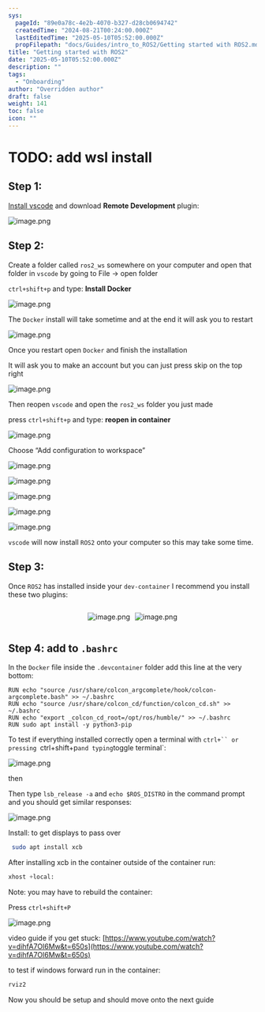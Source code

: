 ```yaml
---
sys:
  pageId: "89e0a78c-4e2b-4070-b327-d28cb0694742"
  createdTime: "2024-08-21T00:24:00.000Z"
  lastEditedTime: "2025-05-10T05:52:00.000Z"
  propFilepath: "docs/Guides/intro_to_ROS2/Getting started with ROS2.md"
title: "Getting started with ROS2"
date: "2025-05-10T05:52:00.000Z"
description: ""
tags:
  - "Onboarding"
author: "Overridden author"
draft: false
weight: 141
toc: false
icon: ""
---
```


# TODO: add wsl install

## Step 1:

[Install vscode](https://code.visualstudio.com/download) and download **Remote Development** plugin:

![image.png](https://prod-files-secure.s3.us-west-2.amazonaws.com/d518164a-d88e-44d1-a4ee-3adb3bd8bce0/efb52993-1881-4a40-b95e-6f020334f022/image.png?X-Amz-Algorithm=AWS4-HMAC-SHA256&X-Amz-Content-Sha256=UNSIGNED-PAYLOAD&X-Amz-Credential=ASIAZI2LB466QOCJONNR%2F20250627%2Fus-west-2%2Fs3%2Faws4_request&X-Amz-Date=20250627T034235Z&X-Amz-Expires=3600&X-Amz-Security-Token=IQoJb3JpZ2luX2VjEHQaCXVzLXdlc3QtMiJIMEYCIQCRyrzmdJfgAzjUiaAKC3TMiC8N8%2BRoHz1JUwMZUvMF8wIhAKyPJI20u0QJXE3HHxK06krT%2BQTW35CO7TZMxwmeldBPKv8DCG0QABoMNjM3NDIzMTgzODA1Igw%2BZ9KvlD1PB4e2pVEq3AMOXUyMviLE6ze980yDwQl%2BSo7AYFVcvTVeBXBoo46eTXNmGED7NcmPHEQ0LFHAkIneBwmyqiCY7NJ%2Fre%2FOOQVckDInV4dEPNEPHaCJA%2BjjQWbc%2FYNnKxXV4tabbRnCgatWcVZ07e7WfCPt9pE9w1kwvS4Z1Bsw5fc5D5dsH5CGksJwBBNSmWgaoxbZ%2FItx1%2FKVE4ZQJGmrhO1df%2BV33AQWnZBVgV4tZlxJrleuQdB16I8DNBQ8GyC%2Bm1L1iMBcMr6JoGryCe7VxH9NfnnwDCOsfN6pQqtQY6DbOz2r1YLdaNaF%2BSgnhF5oPil5Wf8oC6Po7KXj%2Ff90GFYXv7p0GqMuTlJ1XjyKjRuVe%2FYi%2Bxt7t9dpCT3FL5gmM8m3KlVEqOLuO8Mq8ykJ1MjDS5pPAWaczla06JCGVuX3AYGSM1y3jtqQxFylvqRCVti0XtxZTHSfMd14Hu6Bf6KI1geQOVSMNCNUow4YQbBiGUebM%2FkFVBUXSDji4aewQ77LdqNdYwIBk8TSGt5jjlItZwrym%2F34shGV9HFkpZG5uWjrFRM4C7AzOvVHEgt9g%2BRUFxAMxCgZlSKXvVrn8%2BqzXWMjpQKbjL3CnLWJknplRpNi%2B4BfKzM110ft1pnhYUN6ljDjn%2FjCBjqkARQykTopIMbFcQxsaz8uylzDtt%2BfJxrTe6aPYqd7jWPlc9EwPpnm1NWiPv2%2BftaQ%2BwxRLGrbCO%2BStik%2FUjzYDkxAm1TqFf5BDWljPlMdGQ8F2tYlvqPJvZWYLdaA7Dsvx0t%2BMDLCq1GwkS5KUevWxfp6wRbQl1uozKqucLEQ%2FnlA%2F%2BPIz0uu%2BLnCEBaeoIesX0Qd9wid8z1zWrcxsbnbjTvU6IvR&X-Amz-Signature=583f72b5841c782d60ec7cfde2fe35ef1c4603b58f4b5bce8f3fa7dafb8c128d&X-Amz-SignedHeaders=host&x-amz-checksum-mode=ENABLED&x-id=GetObject)

## Step 2:

Create a folder called `ros2_ws` somewhere on your computer and open that folder in `vscode` by going to File → open folder 

`ctrl+shift+p` and type: **Install Docker**

![image.png](https://prod-files-secure.s3.us-west-2.amazonaws.com/d518164a-d88e-44d1-a4ee-3adb3bd8bce0/2269dc0e-1cd5-47ff-bceb-c04ad9b2eab0/image.png?X-Amz-Algorithm=AWS4-HMAC-SHA256&X-Amz-Content-Sha256=UNSIGNED-PAYLOAD&X-Amz-Credential=ASIAZI2LB466QOCJONNR%2F20250627%2Fus-west-2%2Fs3%2Faws4_request&X-Amz-Date=20250627T034235Z&X-Amz-Expires=3600&X-Amz-Security-Token=IQoJb3JpZ2luX2VjEHQaCXVzLXdlc3QtMiJIMEYCIQCRyrzmdJfgAzjUiaAKC3TMiC8N8%2BRoHz1JUwMZUvMF8wIhAKyPJI20u0QJXE3HHxK06krT%2BQTW35CO7TZMxwmeldBPKv8DCG0QABoMNjM3NDIzMTgzODA1Igw%2BZ9KvlD1PB4e2pVEq3AMOXUyMviLE6ze980yDwQl%2BSo7AYFVcvTVeBXBoo46eTXNmGED7NcmPHEQ0LFHAkIneBwmyqiCY7NJ%2Fre%2FOOQVckDInV4dEPNEPHaCJA%2BjjQWbc%2FYNnKxXV4tabbRnCgatWcVZ07e7WfCPt9pE9w1kwvS4Z1Bsw5fc5D5dsH5CGksJwBBNSmWgaoxbZ%2FItx1%2FKVE4ZQJGmrhO1df%2BV33AQWnZBVgV4tZlxJrleuQdB16I8DNBQ8GyC%2Bm1L1iMBcMr6JoGryCe7VxH9NfnnwDCOsfN6pQqtQY6DbOz2r1YLdaNaF%2BSgnhF5oPil5Wf8oC6Po7KXj%2Ff90GFYXv7p0GqMuTlJ1XjyKjRuVe%2FYi%2Bxt7t9dpCT3FL5gmM8m3KlVEqOLuO8Mq8ykJ1MjDS5pPAWaczla06JCGVuX3AYGSM1y3jtqQxFylvqRCVti0XtxZTHSfMd14Hu6Bf6KI1geQOVSMNCNUow4YQbBiGUebM%2FkFVBUXSDji4aewQ77LdqNdYwIBk8TSGt5jjlItZwrym%2F34shGV9HFkpZG5uWjrFRM4C7AzOvVHEgt9g%2BRUFxAMxCgZlSKXvVrn8%2BqzXWMjpQKbjL3CnLWJknplRpNi%2B4BfKzM110ft1pnhYUN6ljDjn%2FjCBjqkARQykTopIMbFcQxsaz8uylzDtt%2BfJxrTe6aPYqd7jWPlc9EwPpnm1NWiPv2%2BftaQ%2BwxRLGrbCO%2BStik%2FUjzYDkxAm1TqFf5BDWljPlMdGQ8F2tYlvqPJvZWYLdaA7Dsvx0t%2BMDLCq1GwkS5KUevWxfp6wRbQl1uozKqucLEQ%2FnlA%2F%2BPIz0uu%2BLnCEBaeoIesX0Qd9wid8z1zWrcxsbnbjTvU6IvR&X-Amz-Signature=fc351e2ff0f55c757d18742bdc8adac037102fc904a7a38b8a94f04efacc0fac&X-Amz-SignedHeaders=host&x-amz-checksum-mode=ENABLED&x-id=GetObject)

The `Docker` install will take sometime and at the end it will ask you to restart

![image.png](https://prod-files-secure.s3.us-west-2.amazonaws.com/d518164a-d88e-44d1-a4ee-3adb3bd8bce0/ed233f78-be33-4b1f-b89c-9c346c0e961e/image.png?X-Amz-Algorithm=AWS4-HMAC-SHA256&X-Amz-Content-Sha256=UNSIGNED-PAYLOAD&X-Amz-Credential=ASIAZI2LB466QOCJONNR%2F20250627%2Fus-west-2%2Fs3%2Faws4_request&X-Amz-Date=20250627T034235Z&X-Amz-Expires=3600&X-Amz-Security-Token=IQoJb3JpZ2luX2VjEHQaCXVzLXdlc3QtMiJIMEYCIQCRyrzmdJfgAzjUiaAKC3TMiC8N8%2BRoHz1JUwMZUvMF8wIhAKyPJI20u0QJXE3HHxK06krT%2BQTW35CO7TZMxwmeldBPKv8DCG0QABoMNjM3NDIzMTgzODA1Igw%2BZ9KvlD1PB4e2pVEq3AMOXUyMviLE6ze980yDwQl%2BSo7AYFVcvTVeBXBoo46eTXNmGED7NcmPHEQ0LFHAkIneBwmyqiCY7NJ%2Fre%2FOOQVckDInV4dEPNEPHaCJA%2BjjQWbc%2FYNnKxXV4tabbRnCgatWcVZ07e7WfCPt9pE9w1kwvS4Z1Bsw5fc5D5dsH5CGksJwBBNSmWgaoxbZ%2FItx1%2FKVE4ZQJGmrhO1df%2BV33AQWnZBVgV4tZlxJrleuQdB16I8DNBQ8GyC%2Bm1L1iMBcMr6JoGryCe7VxH9NfnnwDCOsfN6pQqtQY6DbOz2r1YLdaNaF%2BSgnhF5oPil5Wf8oC6Po7KXj%2Ff90GFYXv7p0GqMuTlJ1XjyKjRuVe%2FYi%2Bxt7t9dpCT3FL5gmM8m3KlVEqOLuO8Mq8ykJ1MjDS5pPAWaczla06JCGVuX3AYGSM1y3jtqQxFylvqRCVti0XtxZTHSfMd14Hu6Bf6KI1geQOVSMNCNUow4YQbBiGUebM%2FkFVBUXSDji4aewQ77LdqNdYwIBk8TSGt5jjlItZwrym%2F34shGV9HFkpZG5uWjrFRM4C7AzOvVHEgt9g%2BRUFxAMxCgZlSKXvVrn8%2BqzXWMjpQKbjL3CnLWJknplRpNi%2B4BfKzM110ft1pnhYUN6ljDjn%2FjCBjqkARQykTopIMbFcQxsaz8uylzDtt%2BfJxrTe6aPYqd7jWPlc9EwPpnm1NWiPv2%2BftaQ%2BwxRLGrbCO%2BStik%2FUjzYDkxAm1TqFf5BDWljPlMdGQ8F2tYlvqPJvZWYLdaA7Dsvx0t%2BMDLCq1GwkS5KUevWxfp6wRbQl1uozKqucLEQ%2FnlA%2F%2BPIz0uu%2BLnCEBaeoIesX0Qd9wid8z1zWrcxsbnbjTvU6IvR&X-Amz-Signature=87d4494325be3d68c680e966419d1b8998c429cad8f1c4629817d6192e69ff98&X-Amz-SignedHeaders=host&x-amz-checksum-mode=ENABLED&x-id=GetObject)

Once you restart open `Docker` and finish the installation

It will ask you to make an account but you can just press skip on the top right

![image.png](https://prod-files-secure.s3.us-west-2.amazonaws.com/d518164a-d88e-44d1-a4ee-3adb3bd8bce0/21010ad9-1659-4fd9-9f59-9932a09b2a3d/image.png?X-Amz-Algorithm=AWS4-HMAC-SHA256&X-Amz-Content-Sha256=UNSIGNED-PAYLOAD&X-Amz-Credential=ASIAZI2LB466QOCJONNR%2F20250627%2Fus-west-2%2Fs3%2Faws4_request&X-Amz-Date=20250627T034235Z&X-Amz-Expires=3600&X-Amz-Security-Token=IQoJb3JpZ2luX2VjEHQaCXVzLXdlc3QtMiJIMEYCIQCRyrzmdJfgAzjUiaAKC3TMiC8N8%2BRoHz1JUwMZUvMF8wIhAKyPJI20u0QJXE3HHxK06krT%2BQTW35CO7TZMxwmeldBPKv8DCG0QABoMNjM3NDIzMTgzODA1Igw%2BZ9KvlD1PB4e2pVEq3AMOXUyMviLE6ze980yDwQl%2BSo7AYFVcvTVeBXBoo46eTXNmGED7NcmPHEQ0LFHAkIneBwmyqiCY7NJ%2Fre%2FOOQVckDInV4dEPNEPHaCJA%2BjjQWbc%2FYNnKxXV4tabbRnCgatWcVZ07e7WfCPt9pE9w1kwvS4Z1Bsw5fc5D5dsH5CGksJwBBNSmWgaoxbZ%2FItx1%2FKVE4ZQJGmrhO1df%2BV33AQWnZBVgV4tZlxJrleuQdB16I8DNBQ8GyC%2Bm1L1iMBcMr6JoGryCe7VxH9NfnnwDCOsfN6pQqtQY6DbOz2r1YLdaNaF%2BSgnhF5oPil5Wf8oC6Po7KXj%2Ff90GFYXv7p0GqMuTlJ1XjyKjRuVe%2FYi%2Bxt7t9dpCT3FL5gmM8m3KlVEqOLuO8Mq8ykJ1MjDS5pPAWaczla06JCGVuX3AYGSM1y3jtqQxFylvqRCVti0XtxZTHSfMd14Hu6Bf6KI1geQOVSMNCNUow4YQbBiGUebM%2FkFVBUXSDji4aewQ77LdqNdYwIBk8TSGt5jjlItZwrym%2F34shGV9HFkpZG5uWjrFRM4C7AzOvVHEgt9g%2BRUFxAMxCgZlSKXvVrn8%2BqzXWMjpQKbjL3CnLWJknplRpNi%2B4BfKzM110ft1pnhYUN6ljDjn%2FjCBjqkARQykTopIMbFcQxsaz8uylzDtt%2BfJxrTe6aPYqd7jWPlc9EwPpnm1NWiPv2%2BftaQ%2BwxRLGrbCO%2BStik%2FUjzYDkxAm1TqFf5BDWljPlMdGQ8F2tYlvqPJvZWYLdaA7Dsvx0t%2BMDLCq1GwkS5KUevWxfp6wRbQl1uozKqucLEQ%2FnlA%2F%2BPIz0uu%2BLnCEBaeoIesX0Qd9wid8z1zWrcxsbnbjTvU6IvR&X-Amz-Signature=fd0f95393eb62d7b406358c37184b14af25f21a71fe8bc00642a5efac9b848d9&X-Amz-SignedHeaders=host&x-amz-checksum-mode=ENABLED&x-id=GetObject)

Then reopen `vscode` and open the `ros2_ws` folder you just made

press `ctrl+shift+p` and type: **reopen in container**

![image.png](https://prod-files-secure.s3.us-west-2.amazonaws.com/d518164a-d88e-44d1-a4ee-3adb3bd8bce0/4e93b8c2-41ad-488c-8095-c74205196118/image.png?X-Amz-Algorithm=AWS4-HMAC-SHA256&X-Amz-Content-Sha256=UNSIGNED-PAYLOAD&X-Amz-Credential=ASIAZI2LB466QOCJONNR%2F20250627%2Fus-west-2%2Fs3%2Faws4_request&X-Amz-Date=20250627T034235Z&X-Amz-Expires=3600&X-Amz-Security-Token=IQoJb3JpZ2luX2VjEHQaCXVzLXdlc3QtMiJIMEYCIQCRyrzmdJfgAzjUiaAKC3TMiC8N8%2BRoHz1JUwMZUvMF8wIhAKyPJI20u0QJXE3HHxK06krT%2BQTW35CO7TZMxwmeldBPKv8DCG0QABoMNjM3NDIzMTgzODA1Igw%2BZ9KvlD1PB4e2pVEq3AMOXUyMviLE6ze980yDwQl%2BSo7AYFVcvTVeBXBoo46eTXNmGED7NcmPHEQ0LFHAkIneBwmyqiCY7NJ%2Fre%2FOOQVckDInV4dEPNEPHaCJA%2BjjQWbc%2FYNnKxXV4tabbRnCgatWcVZ07e7WfCPt9pE9w1kwvS4Z1Bsw5fc5D5dsH5CGksJwBBNSmWgaoxbZ%2FItx1%2FKVE4ZQJGmrhO1df%2BV33AQWnZBVgV4tZlxJrleuQdB16I8DNBQ8GyC%2Bm1L1iMBcMr6JoGryCe7VxH9NfnnwDCOsfN6pQqtQY6DbOz2r1YLdaNaF%2BSgnhF5oPil5Wf8oC6Po7KXj%2Ff90GFYXv7p0GqMuTlJ1XjyKjRuVe%2FYi%2Bxt7t9dpCT3FL5gmM8m3KlVEqOLuO8Mq8ykJ1MjDS5pPAWaczla06JCGVuX3AYGSM1y3jtqQxFylvqRCVti0XtxZTHSfMd14Hu6Bf6KI1geQOVSMNCNUow4YQbBiGUebM%2FkFVBUXSDji4aewQ77LdqNdYwIBk8TSGt5jjlItZwrym%2F34shGV9HFkpZG5uWjrFRM4C7AzOvVHEgt9g%2BRUFxAMxCgZlSKXvVrn8%2BqzXWMjpQKbjL3CnLWJknplRpNi%2B4BfKzM110ft1pnhYUN6ljDjn%2FjCBjqkARQykTopIMbFcQxsaz8uylzDtt%2BfJxrTe6aPYqd7jWPlc9EwPpnm1NWiPv2%2BftaQ%2BwxRLGrbCO%2BStik%2FUjzYDkxAm1TqFf5BDWljPlMdGQ8F2tYlvqPJvZWYLdaA7Dsvx0t%2BMDLCq1GwkS5KUevWxfp6wRbQl1uozKqucLEQ%2FnlA%2F%2BPIz0uu%2BLnCEBaeoIesX0Qd9wid8z1zWrcxsbnbjTvU6IvR&X-Amz-Signature=277918413cfdb43a4c6940c683319bef91f6043badff4597bc0282e12628bc8f&X-Amz-SignedHeaders=host&x-amz-checksum-mode=ENABLED&x-id=GetObject)

Choose “Add configuration to workspace”

![image.png](https://prod-files-secure.s3.us-west-2.amazonaws.com/d518164a-d88e-44d1-a4ee-3adb3bd8bce0/9560b282-5060-4989-ba37-97e7b2c22476/image.png?X-Amz-Algorithm=AWS4-HMAC-SHA256&X-Amz-Content-Sha256=UNSIGNED-PAYLOAD&X-Amz-Credential=ASIAZI2LB466QOCJONNR%2F20250627%2Fus-west-2%2Fs3%2Faws4_request&X-Amz-Date=20250627T034235Z&X-Amz-Expires=3600&X-Amz-Security-Token=IQoJb3JpZ2luX2VjEHQaCXVzLXdlc3QtMiJIMEYCIQCRyrzmdJfgAzjUiaAKC3TMiC8N8%2BRoHz1JUwMZUvMF8wIhAKyPJI20u0QJXE3HHxK06krT%2BQTW35CO7TZMxwmeldBPKv8DCG0QABoMNjM3NDIzMTgzODA1Igw%2BZ9KvlD1PB4e2pVEq3AMOXUyMviLE6ze980yDwQl%2BSo7AYFVcvTVeBXBoo46eTXNmGED7NcmPHEQ0LFHAkIneBwmyqiCY7NJ%2Fre%2FOOQVckDInV4dEPNEPHaCJA%2BjjQWbc%2FYNnKxXV4tabbRnCgatWcVZ07e7WfCPt9pE9w1kwvS4Z1Bsw5fc5D5dsH5CGksJwBBNSmWgaoxbZ%2FItx1%2FKVE4ZQJGmrhO1df%2BV33AQWnZBVgV4tZlxJrleuQdB16I8DNBQ8GyC%2Bm1L1iMBcMr6JoGryCe7VxH9NfnnwDCOsfN6pQqtQY6DbOz2r1YLdaNaF%2BSgnhF5oPil5Wf8oC6Po7KXj%2Ff90GFYXv7p0GqMuTlJ1XjyKjRuVe%2FYi%2Bxt7t9dpCT3FL5gmM8m3KlVEqOLuO8Mq8ykJ1MjDS5pPAWaczla06JCGVuX3AYGSM1y3jtqQxFylvqRCVti0XtxZTHSfMd14Hu6Bf6KI1geQOVSMNCNUow4YQbBiGUebM%2FkFVBUXSDji4aewQ77LdqNdYwIBk8TSGt5jjlItZwrym%2F34shGV9HFkpZG5uWjrFRM4C7AzOvVHEgt9g%2BRUFxAMxCgZlSKXvVrn8%2BqzXWMjpQKbjL3CnLWJknplRpNi%2B4BfKzM110ft1pnhYUN6ljDjn%2FjCBjqkARQykTopIMbFcQxsaz8uylzDtt%2BfJxrTe6aPYqd7jWPlc9EwPpnm1NWiPv2%2BftaQ%2BwxRLGrbCO%2BStik%2FUjzYDkxAm1TqFf5BDWljPlMdGQ8F2tYlvqPJvZWYLdaA7Dsvx0t%2BMDLCq1GwkS5KUevWxfp6wRbQl1uozKqucLEQ%2FnlA%2F%2BPIz0uu%2BLnCEBaeoIesX0Qd9wid8z1zWrcxsbnbjTvU6IvR&X-Amz-Signature=bd677e23779c7f43544ad608bba14f9c564b509c79c03f1f3d9aeeb03c2f274e&X-Amz-SignedHeaders=host&x-amz-checksum-mode=ENABLED&x-id=GetObject)

![image.png](https://prod-files-secure.s3.us-west-2.amazonaws.com/d518164a-d88e-44d1-a4ee-3adb3bd8bce0/2ee63f81-886b-48e8-a553-dc6e5eac99e4/image.png?X-Amz-Algorithm=AWS4-HMAC-SHA256&X-Amz-Content-Sha256=UNSIGNED-PAYLOAD&X-Amz-Credential=ASIAZI2LB466QOCJONNR%2F20250627%2Fus-west-2%2Fs3%2Faws4_request&X-Amz-Date=20250627T034235Z&X-Amz-Expires=3600&X-Amz-Security-Token=IQoJb3JpZ2luX2VjEHQaCXVzLXdlc3QtMiJIMEYCIQCRyrzmdJfgAzjUiaAKC3TMiC8N8%2BRoHz1JUwMZUvMF8wIhAKyPJI20u0QJXE3HHxK06krT%2BQTW35CO7TZMxwmeldBPKv8DCG0QABoMNjM3NDIzMTgzODA1Igw%2BZ9KvlD1PB4e2pVEq3AMOXUyMviLE6ze980yDwQl%2BSo7AYFVcvTVeBXBoo46eTXNmGED7NcmPHEQ0LFHAkIneBwmyqiCY7NJ%2Fre%2FOOQVckDInV4dEPNEPHaCJA%2BjjQWbc%2FYNnKxXV4tabbRnCgatWcVZ07e7WfCPt9pE9w1kwvS4Z1Bsw5fc5D5dsH5CGksJwBBNSmWgaoxbZ%2FItx1%2FKVE4ZQJGmrhO1df%2BV33AQWnZBVgV4tZlxJrleuQdB16I8DNBQ8GyC%2Bm1L1iMBcMr6JoGryCe7VxH9NfnnwDCOsfN6pQqtQY6DbOz2r1YLdaNaF%2BSgnhF5oPil5Wf8oC6Po7KXj%2Ff90GFYXv7p0GqMuTlJ1XjyKjRuVe%2FYi%2Bxt7t9dpCT3FL5gmM8m3KlVEqOLuO8Mq8ykJ1MjDS5pPAWaczla06JCGVuX3AYGSM1y3jtqQxFylvqRCVti0XtxZTHSfMd14Hu6Bf6KI1geQOVSMNCNUow4YQbBiGUebM%2FkFVBUXSDji4aewQ77LdqNdYwIBk8TSGt5jjlItZwrym%2F34shGV9HFkpZG5uWjrFRM4C7AzOvVHEgt9g%2BRUFxAMxCgZlSKXvVrn8%2BqzXWMjpQKbjL3CnLWJknplRpNi%2B4BfKzM110ft1pnhYUN6ljDjn%2FjCBjqkARQykTopIMbFcQxsaz8uylzDtt%2BfJxrTe6aPYqd7jWPlc9EwPpnm1NWiPv2%2BftaQ%2BwxRLGrbCO%2BStik%2FUjzYDkxAm1TqFf5BDWljPlMdGQ8F2tYlvqPJvZWYLdaA7Dsvx0t%2BMDLCq1GwkS5KUevWxfp6wRbQl1uozKqucLEQ%2FnlA%2F%2BPIz0uu%2BLnCEBaeoIesX0Qd9wid8z1zWrcxsbnbjTvU6IvR&X-Amz-Signature=8b3d1129dd33da85da5e5712af14ab882f6b3407d8ebfa97cdcc9c9f580f065d&X-Amz-SignedHeaders=host&x-amz-checksum-mode=ENABLED&x-id=GetObject)

![image.png](https://prod-files-secure.s3.us-west-2.amazonaws.com/d518164a-d88e-44d1-a4ee-3adb3bd8bce0/ae1580b2-b048-407e-aed9-b584224a7a04/image.png?X-Amz-Algorithm=AWS4-HMAC-SHA256&X-Amz-Content-Sha256=UNSIGNED-PAYLOAD&X-Amz-Credential=ASIAZI2LB466QOCJONNR%2F20250627%2Fus-west-2%2Fs3%2Faws4_request&X-Amz-Date=20250627T034235Z&X-Amz-Expires=3600&X-Amz-Security-Token=IQoJb3JpZ2luX2VjEHQaCXVzLXdlc3QtMiJIMEYCIQCRyrzmdJfgAzjUiaAKC3TMiC8N8%2BRoHz1JUwMZUvMF8wIhAKyPJI20u0QJXE3HHxK06krT%2BQTW35CO7TZMxwmeldBPKv8DCG0QABoMNjM3NDIzMTgzODA1Igw%2BZ9KvlD1PB4e2pVEq3AMOXUyMviLE6ze980yDwQl%2BSo7AYFVcvTVeBXBoo46eTXNmGED7NcmPHEQ0LFHAkIneBwmyqiCY7NJ%2Fre%2FOOQVckDInV4dEPNEPHaCJA%2BjjQWbc%2FYNnKxXV4tabbRnCgatWcVZ07e7WfCPt9pE9w1kwvS4Z1Bsw5fc5D5dsH5CGksJwBBNSmWgaoxbZ%2FItx1%2FKVE4ZQJGmrhO1df%2BV33AQWnZBVgV4tZlxJrleuQdB16I8DNBQ8GyC%2Bm1L1iMBcMr6JoGryCe7VxH9NfnnwDCOsfN6pQqtQY6DbOz2r1YLdaNaF%2BSgnhF5oPil5Wf8oC6Po7KXj%2Ff90GFYXv7p0GqMuTlJ1XjyKjRuVe%2FYi%2Bxt7t9dpCT3FL5gmM8m3KlVEqOLuO8Mq8ykJ1MjDS5pPAWaczla06JCGVuX3AYGSM1y3jtqQxFylvqRCVti0XtxZTHSfMd14Hu6Bf6KI1geQOVSMNCNUow4YQbBiGUebM%2FkFVBUXSDji4aewQ77LdqNdYwIBk8TSGt5jjlItZwrym%2F34shGV9HFkpZG5uWjrFRM4C7AzOvVHEgt9g%2BRUFxAMxCgZlSKXvVrn8%2BqzXWMjpQKbjL3CnLWJknplRpNi%2B4BfKzM110ft1pnhYUN6ljDjn%2FjCBjqkARQykTopIMbFcQxsaz8uylzDtt%2BfJxrTe6aPYqd7jWPlc9EwPpnm1NWiPv2%2BftaQ%2BwxRLGrbCO%2BStik%2FUjzYDkxAm1TqFf5BDWljPlMdGQ8F2tYlvqPJvZWYLdaA7Dsvx0t%2BMDLCq1GwkS5KUevWxfp6wRbQl1uozKqucLEQ%2FnlA%2F%2BPIz0uu%2BLnCEBaeoIesX0Qd9wid8z1zWrcxsbnbjTvU6IvR&X-Amz-Signature=ad93d1b862b0b267c2a1eaeb1185a6189400aad92cce8659a86be3945b0ea3a6&X-Amz-SignedHeaders=host&x-amz-checksum-mode=ENABLED&x-id=GetObject)

![image.png](https://prod-files-secure.s3.us-west-2.amazonaws.com/d518164a-d88e-44d1-a4ee-3adb3bd8bce0/53255b28-f75e-430f-b9e3-c0ac8577e42b/image.png?X-Amz-Algorithm=AWS4-HMAC-SHA256&X-Amz-Content-Sha256=UNSIGNED-PAYLOAD&X-Amz-Credential=ASIAZI2LB466QOCJONNR%2F20250627%2Fus-west-2%2Fs3%2Faws4_request&X-Amz-Date=20250627T034235Z&X-Amz-Expires=3600&X-Amz-Security-Token=IQoJb3JpZ2luX2VjEHQaCXVzLXdlc3QtMiJIMEYCIQCRyrzmdJfgAzjUiaAKC3TMiC8N8%2BRoHz1JUwMZUvMF8wIhAKyPJI20u0QJXE3HHxK06krT%2BQTW35CO7TZMxwmeldBPKv8DCG0QABoMNjM3NDIzMTgzODA1Igw%2BZ9KvlD1PB4e2pVEq3AMOXUyMviLE6ze980yDwQl%2BSo7AYFVcvTVeBXBoo46eTXNmGED7NcmPHEQ0LFHAkIneBwmyqiCY7NJ%2Fre%2FOOQVckDInV4dEPNEPHaCJA%2BjjQWbc%2FYNnKxXV4tabbRnCgatWcVZ07e7WfCPt9pE9w1kwvS4Z1Bsw5fc5D5dsH5CGksJwBBNSmWgaoxbZ%2FItx1%2FKVE4ZQJGmrhO1df%2BV33AQWnZBVgV4tZlxJrleuQdB16I8DNBQ8GyC%2Bm1L1iMBcMr6JoGryCe7VxH9NfnnwDCOsfN6pQqtQY6DbOz2r1YLdaNaF%2BSgnhF5oPil5Wf8oC6Po7KXj%2Ff90GFYXv7p0GqMuTlJ1XjyKjRuVe%2FYi%2Bxt7t9dpCT3FL5gmM8m3KlVEqOLuO8Mq8ykJ1MjDS5pPAWaczla06JCGVuX3AYGSM1y3jtqQxFylvqRCVti0XtxZTHSfMd14Hu6Bf6KI1geQOVSMNCNUow4YQbBiGUebM%2FkFVBUXSDji4aewQ77LdqNdYwIBk8TSGt5jjlItZwrym%2F34shGV9HFkpZG5uWjrFRM4C7AzOvVHEgt9g%2BRUFxAMxCgZlSKXvVrn8%2BqzXWMjpQKbjL3CnLWJknplRpNi%2B4BfKzM110ft1pnhYUN6ljDjn%2FjCBjqkARQykTopIMbFcQxsaz8uylzDtt%2BfJxrTe6aPYqd7jWPlc9EwPpnm1NWiPv2%2BftaQ%2BwxRLGrbCO%2BStik%2FUjzYDkxAm1TqFf5BDWljPlMdGQ8F2tYlvqPJvZWYLdaA7Dsvx0t%2BMDLCq1GwkS5KUevWxfp6wRbQl1uozKqucLEQ%2FnlA%2F%2BPIz0uu%2BLnCEBaeoIesX0Qd9wid8z1zWrcxsbnbjTvU6IvR&X-Amz-Signature=76ede6626a36dad36df2025017b33fbc1521728206a20bb866edc70fb1ec7790&X-Amz-SignedHeaders=host&x-amz-checksum-mode=ENABLED&x-id=GetObject)

![image.png](https://prod-files-secure.s3.us-west-2.amazonaws.com/d518164a-d88e-44d1-a4ee-3adb3bd8bce0/7c562767-5af9-4ffb-97d1-327bcdf4ee00/image.png?X-Amz-Algorithm=AWS4-HMAC-SHA256&X-Amz-Content-Sha256=UNSIGNED-PAYLOAD&X-Amz-Credential=ASIAZI2LB466QOCJONNR%2F20250627%2Fus-west-2%2Fs3%2Faws4_request&X-Amz-Date=20250627T034235Z&X-Amz-Expires=3600&X-Amz-Security-Token=IQoJb3JpZ2luX2VjEHQaCXVzLXdlc3QtMiJIMEYCIQCRyrzmdJfgAzjUiaAKC3TMiC8N8%2BRoHz1JUwMZUvMF8wIhAKyPJI20u0QJXE3HHxK06krT%2BQTW35CO7TZMxwmeldBPKv8DCG0QABoMNjM3NDIzMTgzODA1Igw%2BZ9KvlD1PB4e2pVEq3AMOXUyMviLE6ze980yDwQl%2BSo7AYFVcvTVeBXBoo46eTXNmGED7NcmPHEQ0LFHAkIneBwmyqiCY7NJ%2Fre%2FOOQVckDInV4dEPNEPHaCJA%2BjjQWbc%2FYNnKxXV4tabbRnCgatWcVZ07e7WfCPt9pE9w1kwvS4Z1Bsw5fc5D5dsH5CGksJwBBNSmWgaoxbZ%2FItx1%2FKVE4ZQJGmrhO1df%2BV33AQWnZBVgV4tZlxJrleuQdB16I8DNBQ8GyC%2Bm1L1iMBcMr6JoGryCe7VxH9NfnnwDCOsfN6pQqtQY6DbOz2r1YLdaNaF%2BSgnhF5oPil5Wf8oC6Po7KXj%2Ff90GFYXv7p0GqMuTlJ1XjyKjRuVe%2FYi%2Bxt7t9dpCT3FL5gmM8m3KlVEqOLuO8Mq8ykJ1MjDS5pPAWaczla06JCGVuX3AYGSM1y3jtqQxFylvqRCVti0XtxZTHSfMd14Hu6Bf6KI1geQOVSMNCNUow4YQbBiGUebM%2FkFVBUXSDji4aewQ77LdqNdYwIBk8TSGt5jjlItZwrym%2F34shGV9HFkpZG5uWjrFRM4C7AzOvVHEgt9g%2BRUFxAMxCgZlSKXvVrn8%2BqzXWMjpQKbjL3CnLWJknplRpNi%2B4BfKzM110ft1pnhYUN6ljDjn%2FjCBjqkARQykTopIMbFcQxsaz8uylzDtt%2BfJxrTe6aPYqd7jWPlc9EwPpnm1NWiPv2%2BftaQ%2BwxRLGrbCO%2BStik%2FUjzYDkxAm1TqFf5BDWljPlMdGQ8F2tYlvqPJvZWYLdaA7Dsvx0t%2BMDLCq1GwkS5KUevWxfp6wRbQl1uozKqucLEQ%2FnlA%2F%2BPIz0uu%2BLnCEBaeoIesX0Qd9wid8z1zWrcxsbnbjTvU6IvR&X-Amz-Signature=0e7af839964d50561214256989ab28425b97ab2a2da8d59fe991c4760de5755e&X-Amz-SignedHeaders=host&x-amz-checksum-mode=ENABLED&x-id=GetObject)

`vscode` will now install `ROS2` onto your computer so this may take some time.

## Step 3:

Once `ROS2` has installed inside your `dev-container` I recommend you install these two plugins:

<div style="display: flex;flex-direction: row; column-gap:10px; max-width: 630px;justify-content: center;">
<div>

![image.png](https://prod-files-secure.s3.us-west-2.amazonaws.com/d518164a-d88e-44d1-a4ee-3adb3bd8bce0/3fc3d550-5a54-4ba1-ba6b-faa01cdb7369/image.png?X-Amz-Algorithm=AWS4-HMAC-SHA256&X-Amz-Content-Sha256=UNSIGNED-PAYLOAD&X-Amz-Credential=ASIAZI2LB466SDSTDGUV%2F20250627%2Fus-west-2%2Fs3%2Faws4_request&X-Amz-Date=20250627T034237Z&X-Amz-Expires=3600&X-Amz-Security-Token=IQoJb3JpZ2luX2VjEHQaCXVzLXdlc3QtMiJGMEQCIF3tI0oVh4Cy3%2FISA7XHSbzs4rzVu6gZgZYhrUBej9UaAiB61qMjvB7eiZXlZecJwJbU3ONTbtoaEo9mjBGozjXEiSr%2FAwhtEAAaDDYzNzQyMzE4MzgwNSIMbFSNWFlI3BALqZGyKtwDY28U%2Byi7oF%2FToTjvvT3MdKQcmSI1h%2FXxehbmNrSJ1J3mWWE%2BgwVcQ3IUY%2FaHPMns6HfkCtLREBA9b1zXrBfDNCnxTeAN7IkkrUH7gqoxl230Z3rXQlU%2FrJMLw5ru4J%2B8Re%2BE1aiIo9zJH%2FQ2jIRSadB8%2B4LuCJSxKBCMa53usR1Jti0iEQRpUQV%2F3vtHRtWh0%2FJqUiKc5DiD6kcXw3%2BmHcA%2BfHYF7rcId%2BEkElTRbexTERnoNuRHLNtdXHsJyUE1H03o2yVfvk3TLSgV86CLzkdH3cadm1JpIY9hRJtxJ3YsGm5eq8YHgs04Bpk2tfj1qvpPDcT5tEccxVdidRmLsU8V6PSGcBqYTbkumnMvU7b84b39%2FY9%2BXnfKdbcvONktC89IwT0kek%2F9QzMKB%2BpKvnB3ZkP8kpb0tiBFvrjD6Mld%2B9YTf%2Bl6Tjnb6mnD5%2FbZ5jUGIPnzdb6vQ67ZNDrtPyIF9Grqy77%2B6pSQ%2B8a8gxU5MIu4KIZpdfcvhPJvWYf6wsse4IShgwAWDrpx6Tdk95TfnTJf7a9NPJ569od6xZuxQsmoWi6Bo%2BegvbEsLPSi5USvIK6sXiKNK8jF7sBu7Sho9v39uhqqh9svhnGrLyOdOB2uCGpj0OJrTDowup%2F4wgY6pgHBoj5dNBktnsourpX%2Fuk2Ob72gRxcXUMG5a6tpr79HAPqG0Nb%2BqT5Vd2%2BlPeXLsDttm8S6KJWYnPVTVWag4aheGqDiFoaH5ykKr%2Ftuh06XTz0ox0jqRLm7CP09jglOINd%2B44g%2FPC1MsNpwVarkbNDADuzIDaHtmT0ERZxI%2FCXOBINFOIBZGENqN8%2FIXGkUYHKbN%2FgsMA5s8pHm5FoYbZPWwkB0036s&X-Amz-Signature=7493144e901f3d754ce57defcb5206cb724a709045238bbb3906ea996468a6ff&X-Amz-SignedHeaders=host&x-amz-checksum-mode=ENABLED&x-id=GetObject)

</div>
<div>

![image.png](https://prod-files-secure.s3.us-west-2.amazonaws.com/d518164a-d88e-44d1-a4ee-3adb3bd8bce0/d994cc66-13c2-4093-a5a3-f84cf4601a82/image.png?X-Amz-Algorithm=AWS4-HMAC-SHA256&X-Amz-Content-Sha256=UNSIGNED-PAYLOAD&X-Amz-Credential=ASIAZI2LB466TP36ZJO2%2F20250627%2Fus-west-2%2Fs3%2Faws4_request&X-Amz-Date=20250627T034237Z&X-Amz-Expires=3600&X-Amz-Security-Token=IQoJb3JpZ2luX2VjEHQaCXVzLXdlc3QtMiJHMEUCIBGKUFL5j%2FzDWep5%2Bq%2FAoSkWH8AfzOtZX7OiRA%2BemUZHAiEAi6rBniOdsH3pGOq7egV5ZRm%2BCs5L8rqCth3vFITo%2FdMq%2FwMIbRAAGgw2Mzc0MjMxODM4MDUiDCe1fx0dmUQbfnseMircA4xkHBy2Vu%2BltV6Us66ApQiLYbpFieQNdLjgd3Ki9UK5YSvUPmnnHs0oTWTUenZSflx%2BgGh16aDP6uaaT3EjcdpfqUmR7PHqHCI5TjXy%2BsT4m7koJo6TOCUoN3OozceFoT1uHD9earlv0WkroGEo%2Bl9VyZ4lBSOJvpRmVHSxwtjQULVR3kEt9R5u5ahEAqsgQXDv1mkHWcDp5EaYsdwjvxWroJ9Xz7xAmqNbVFJTDKdoMQFzKGMPqrcu7CQ1XxOLlTKHFNFEvay0khEpA8O5uRt4GtTD4Y9oLdBpyHTRQa0fZTTXWovcynzpdU2eRZkUupLkwNzbnDu5XBlGhiYvf0z1odza8JJ7%2BOlWZlW%2F6bvVbm8W%2FNNK%2FmFIElHZRRYJBZ2N0DomqPScIpJkAEbMDxYXKy5nx4T82nIkhBNa9a%2BhQgEDGfYMIwxu9zgx1%2BB9XFG9tYAQEudwH8x3%2FQCMUGdf240yIrPyUvyjw9zXwQzdyMr%2BvvaN1uxU8%2FeCxDml8XpqzaKqn2BGziJPWmjhUNfpZ%2BfT6LGdhW1TEGDLgaP8lz2jt%2BSvNM7m8h1DhnsC4LVBZOK%2Fu65ibLWBv1IK50T8jkRsBnJBfs%2BcY%2FX911EcEHKtL7aRcW5fdTyzMOCf%2BMIGOqUB7qt7vPYSLkjESz%2BhGs6PbwCW7C1XOoDszcgGuhkezWlxrcc5SgP6jv1KEKv7LKEaw8Z6kaB%2F8T3b%2BHajyWLfRHSKjwe%2Fd2agBxMs95IyVNEeUelPoBx%2FH4NTfiwe%2B%2FHHtDrDAgxwXxC9ldPTio867xCJGGoYIXL7Bt6mB9h1QwRcRA%2BlRZ1Ewzggedo4k1UwMOxUpE3kRegbHgAnpDU%2F2vdzSZ7n&X-Amz-Signature=5ec7706852ad64c2a16b7d25a72212e86f825ce2692d0c4950b733ccd7e6be43&X-Amz-SignedHeaders=host&x-amz-checksum-mode=ENABLED&x-id=GetObject)

</div>
</div>

## Step 4: add to `.bashrc`

In the `Docker` file inside the `.devcontainer` folder add this line at the very bottom: 

```docker
RUN echo "source /usr/share/colcon_argcomplete/hook/colcon-argcomplete.bash" >> ~/.bashrc
RUN echo "source /usr/share/colcon_cd/function/colcon_cd.sh" >> ~/.bashrc
RUN echo "export _colcon_cd_root=/opt/ros/humble/" >> ~/.bashrc
RUN sudo apt install -y python3-pip 
```

To test if everything installed correctly open a terminal with `ctrl+`` or pressing `ctrl+shift+p` and typing `toggle terminal`:

![image.png](https://prod-files-secure.s3.us-west-2.amazonaws.com/d518164a-d88e-44d1-a4ee-3adb3bd8bce0/6a4943d8-b04e-4c02-9a58-775f3384d1a5/image.png?X-Amz-Algorithm=AWS4-HMAC-SHA256&X-Amz-Content-Sha256=UNSIGNED-PAYLOAD&X-Amz-Credential=ASIAZI2LB466QOCJONNR%2F20250627%2Fus-west-2%2Fs3%2Faws4_request&X-Amz-Date=20250627T034235Z&X-Amz-Expires=3600&X-Amz-Security-Token=IQoJb3JpZ2luX2VjEHQaCXVzLXdlc3QtMiJIMEYCIQCRyrzmdJfgAzjUiaAKC3TMiC8N8%2BRoHz1JUwMZUvMF8wIhAKyPJI20u0QJXE3HHxK06krT%2BQTW35CO7TZMxwmeldBPKv8DCG0QABoMNjM3NDIzMTgzODA1Igw%2BZ9KvlD1PB4e2pVEq3AMOXUyMviLE6ze980yDwQl%2BSo7AYFVcvTVeBXBoo46eTXNmGED7NcmPHEQ0LFHAkIneBwmyqiCY7NJ%2Fre%2FOOQVckDInV4dEPNEPHaCJA%2BjjQWbc%2FYNnKxXV4tabbRnCgatWcVZ07e7WfCPt9pE9w1kwvS4Z1Bsw5fc5D5dsH5CGksJwBBNSmWgaoxbZ%2FItx1%2FKVE4ZQJGmrhO1df%2BV33AQWnZBVgV4tZlxJrleuQdB16I8DNBQ8GyC%2Bm1L1iMBcMr6JoGryCe7VxH9NfnnwDCOsfN6pQqtQY6DbOz2r1YLdaNaF%2BSgnhF5oPil5Wf8oC6Po7KXj%2Ff90GFYXv7p0GqMuTlJ1XjyKjRuVe%2FYi%2Bxt7t9dpCT3FL5gmM8m3KlVEqOLuO8Mq8ykJ1MjDS5pPAWaczla06JCGVuX3AYGSM1y3jtqQxFylvqRCVti0XtxZTHSfMd14Hu6Bf6KI1geQOVSMNCNUow4YQbBiGUebM%2FkFVBUXSDji4aewQ77LdqNdYwIBk8TSGt5jjlItZwrym%2F34shGV9HFkpZG5uWjrFRM4C7AzOvVHEgt9g%2BRUFxAMxCgZlSKXvVrn8%2BqzXWMjpQKbjL3CnLWJknplRpNi%2B4BfKzM110ft1pnhYUN6ljDjn%2FjCBjqkARQykTopIMbFcQxsaz8uylzDtt%2BfJxrTe6aPYqd7jWPlc9EwPpnm1NWiPv2%2BftaQ%2BwxRLGrbCO%2BStik%2FUjzYDkxAm1TqFf5BDWljPlMdGQ8F2tYlvqPJvZWYLdaA7Dsvx0t%2BMDLCq1GwkS5KUevWxfp6wRbQl1uozKqucLEQ%2FnlA%2F%2BPIz0uu%2BLnCEBaeoIesX0Qd9wid8z1zWrcxsbnbjTvU6IvR&X-Amz-Signature=1a900c743ac545640e5a4e9e7f1d28c64c440d7c8c7442c034d99c6b27d8e60d&X-Amz-SignedHeaders=host&x-amz-checksum-mode=ENABLED&x-id=GetObject)

then 

Then type `lsb_release -a` and `echo $ROS_DISTRO` in the command prompt and you should get similar responses:

![image.png](https://prod-files-secure.s3.us-west-2.amazonaws.com/d518164a-d88e-44d1-a4ee-3adb3bd8bce0/3e635dec-a805-4e85-8b9e-d000e5b71a4e/image.png?X-Amz-Algorithm=AWS4-HMAC-SHA256&X-Amz-Content-Sha256=UNSIGNED-PAYLOAD&X-Amz-Credential=ASIAZI2LB466QOCJONNR%2F20250627%2Fus-west-2%2Fs3%2Faws4_request&X-Amz-Date=20250627T034235Z&X-Amz-Expires=3600&X-Amz-Security-Token=IQoJb3JpZ2luX2VjEHQaCXVzLXdlc3QtMiJIMEYCIQCRyrzmdJfgAzjUiaAKC3TMiC8N8%2BRoHz1JUwMZUvMF8wIhAKyPJI20u0QJXE3HHxK06krT%2BQTW35CO7TZMxwmeldBPKv8DCG0QABoMNjM3NDIzMTgzODA1Igw%2BZ9KvlD1PB4e2pVEq3AMOXUyMviLE6ze980yDwQl%2BSo7AYFVcvTVeBXBoo46eTXNmGED7NcmPHEQ0LFHAkIneBwmyqiCY7NJ%2Fre%2FOOQVckDInV4dEPNEPHaCJA%2BjjQWbc%2FYNnKxXV4tabbRnCgatWcVZ07e7WfCPt9pE9w1kwvS4Z1Bsw5fc5D5dsH5CGksJwBBNSmWgaoxbZ%2FItx1%2FKVE4ZQJGmrhO1df%2BV33AQWnZBVgV4tZlxJrleuQdB16I8DNBQ8GyC%2Bm1L1iMBcMr6JoGryCe7VxH9NfnnwDCOsfN6pQqtQY6DbOz2r1YLdaNaF%2BSgnhF5oPil5Wf8oC6Po7KXj%2Ff90GFYXv7p0GqMuTlJ1XjyKjRuVe%2FYi%2Bxt7t9dpCT3FL5gmM8m3KlVEqOLuO8Mq8ykJ1MjDS5pPAWaczla06JCGVuX3AYGSM1y3jtqQxFylvqRCVti0XtxZTHSfMd14Hu6Bf6KI1geQOVSMNCNUow4YQbBiGUebM%2FkFVBUXSDji4aewQ77LdqNdYwIBk8TSGt5jjlItZwrym%2F34shGV9HFkpZG5uWjrFRM4C7AzOvVHEgt9g%2BRUFxAMxCgZlSKXvVrn8%2BqzXWMjpQKbjL3CnLWJknplRpNi%2B4BfKzM110ft1pnhYUN6ljDjn%2FjCBjqkARQykTopIMbFcQxsaz8uylzDtt%2BfJxrTe6aPYqd7jWPlc9EwPpnm1NWiPv2%2BftaQ%2BwxRLGrbCO%2BStik%2FUjzYDkxAm1TqFf5BDWljPlMdGQ8F2tYlvqPJvZWYLdaA7Dsvx0t%2BMDLCq1GwkS5KUevWxfp6wRbQl1uozKqucLEQ%2FnlA%2F%2BPIz0uu%2BLnCEBaeoIesX0Qd9wid8z1zWrcxsbnbjTvU6IvR&X-Amz-Signature=ec7b26da5b97d9a7ff3175c237a82510f4261c0e27e63222a4d2fdb4eff6938f&X-Amz-SignedHeaders=host&x-amz-checksum-mode=ENABLED&x-id=GetObject)

Install:  to get displays to pass over

```bash
 sudo apt install xcb
```

After installing xcb in the container outside of the container run:

```python
xhost +local:
```

Note: you may have to rebuild the container:

Press `ctrl+shift+P`

![image.png](https://prod-files-secure.s3.us-west-2.amazonaws.com/d518164a-d88e-44d1-a4ee-3adb3bd8bce0/6c2be660-2618-4c38-9c26-53554f7a0b7b/image.png?X-Amz-Algorithm=AWS4-HMAC-SHA256&X-Amz-Content-Sha256=UNSIGNED-PAYLOAD&X-Amz-Credential=ASIAZI2LB466QOCJONNR%2F20250627%2Fus-west-2%2Fs3%2Faws4_request&X-Amz-Date=20250627T034235Z&X-Amz-Expires=3600&X-Amz-Security-Token=IQoJb3JpZ2luX2VjEHQaCXVzLXdlc3QtMiJIMEYCIQCRyrzmdJfgAzjUiaAKC3TMiC8N8%2BRoHz1JUwMZUvMF8wIhAKyPJI20u0QJXE3HHxK06krT%2BQTW35CO7TZMxwmeldBPKv8DCG0QABoMNjM3NDIzMTgzODA1Igw%2BZ9KvlD1PB4e2pVEq3AMOXUyMviLE6ze980yDwQl%2BSo7AYFVcvTVeBXBoo46eTXNmGED7NcmPHEQ0LFHAkIneBwmyqiCY7NJ%2Fre%2FOOQVckDInV4dEPNEPHaCJA%2BjjQWbc%2FYNnKxXV4tabbRnCgatWcVZ07e7WfCPt9pE9w1kwvS4Z1Bsw5fc5D5dsH5CGksJwBBNSmWgaoxbZ%2FItx1%2FKVE4ZQJGmrhO1df%2BV33AQWnZBVgV4tZlxJrleuQdB16I8DNBQ8GyC%2Bm1L1iMBcMr6JoGryCe7VxH9NfnnwDCOsfN6pQqtQY6DbOz2r1YLdaNaF%2BSgnhF5oPil5Wf8oC6Po7KXj%2Ff90GFYXv7p0GqMuTlJ1XjyKjRuVe%2FYi%2Bxt7t9dpCT3FL5gmM8m3KlVEqOLuO8Mq8ykJ1MjDS5pPAWaczla06JCGVuX3AYGSM1y3jtqQxFylvqRCVti0XtxZTHSfMd14Hu6Bf6KI1geQOVSMNCNUow4YQbBiGUebM%2FkFVBUXSDji4aewQ77LdqNdYwIBk8TSGt5jjlItZwrym%2F34shGV9HFkpZG5uWjrFRM4C7AzOvVHEgt9g%2BRUFxAMxCgZlSKXvVrn8%2BqzXWMjpQKbjL3CnLWJknplRpNi%2B4BfKzM110ft1pnhYUN6ljDjn%2FjCBjqkARQykTopIMbFcQxsaz8uylzDtt%2BfJxrTe6aPYqd7jWPlc9EwPpnm1NWiPv2%2BftaQ%2BwxRLGrbCO%2BStik%2FUjzYDkxAm1TqFf5BDWljPlMdGQ8F2tYlvqPJvZWYLdaA7Dsvx0t%2BMDLCq1GwkS5KUevWxfp6wRbQl1uozKqucLEQ%2FnlA%2F%2BPIz0uu%2BLnCEBaeoIesX0Qd9wid8z1zWrcxsbnbjTvU6IvR&X-Amz-Signature=febfee40b4d776bd9aa213aac45140b9d2d32a5c1ca9222232d4a1a519043efa&X-Amz-SignedHeaders=host&x-amz-checksum-mode=ENABLED&x-id=GetObject)

video guide if you get stuck: [https://www.youtube.com/watch?v=dihfA7Ol6Mw&t=650s](https://www.youtube.com/watch?v=dihfA7Ol6Mw&t=650s)

to test if windows forward run in the container:

```bash
rviz2
```

Now you should be setup and should move onto the next guide 
